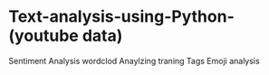 # Text-analysis-using-Python-(youtube data)
Sentiment Analysis
wordclod
Anaylzing traning Tags 
Emoji analysis 
